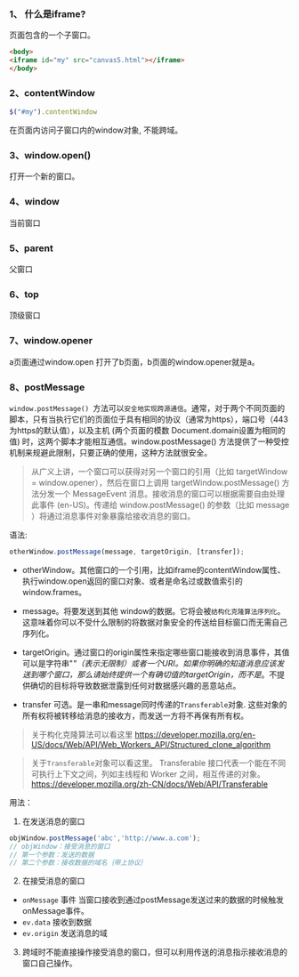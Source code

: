 ### 1、 什么是iframe?

页面包含的一个子窗口。

```html
<body>
<iframe id="my" src="canvas5.html"></iframe>
</body>
```


### 2、contentWindow
```js
$("#my").contentWindow
```
在页面内访问子窗口内的window对象, 不能跨域。

### 3、window.open()
打开一个新的窗口。

### 4、window
当前窗口

### 5、parent
父窗口

### 6、top
顶级窗口

### 7、window.opener
a页面通过window.open 打开了b页面，b页面的window.opener就是a。

### 8、postMessage
`window.postMessage() `方法可以`安全地实现跨源通信`。通常，对于两个不同页面的脚本，只有当执行它们的页面位于具有相同的协议（通常为https），端口号（443为https的默认值），以及主机  (两个页面的模数 Document.domain设置为相同的值) 时，这两个脚本才能相互通信。window.postMessage() 方法提供了一种受控机制来规避此限制，只要正确的使用，这种方法就很安全。

> 从广义上讲，一个窗口可以获得对另一个窗口的引用（比如 targetWindow = window.opener），然后在窗口上调用 targetWindow.postMessage() 方法分发一个  MessageEvent 消息。接收消息的窗口可以根据需要自由处理此事件 (en-US)。传递给 window.postMessage() 的参数（比如 message ）将通过消息事件对象暴露给接收消息的窗口。

语法:
```js
otherWindow.postMessage(message, targetOrigin, [transfer]);
```
- otherWindow。其他窗口的一个引用，比如iframe的contentWindow属性、执行window.open返回的窗口对象、或者是命名过或数值索引的window.frames。

- message。将要发送到其他 window的数据。它将会被`结构化克隆算法序列化`。这意味着你可以不受什么限制的将数据对象安全的传送给目标窗口而无需自己序列化。

- targetOrigin。通过窗口的origin属性来指定哪些窗口能接收到消息事件，其值可以是字符串"*"（表示无限制）或者一个URI。如果你明确的知道消息应该发送到哪个窗口，那么请始终提供一个有确切值的targetOrigin，而不是*。不提供确切的目标将导致数据泄露到任何对数据感兴趣的恶意站点。

- transfer 可选。是一串和message同时传递的` Transferable `对象. 这些对象的所有权将被转移给消息的接收方，而发送一方将不再保有所有权。

> 关于构化克隆算法可以看这里
> https://developer.mozilla.org/en-US/docs/Web/API/Web_Workers_API/Structured_clone_algorithm

> 关于` Transferable `对象可以看这里。
> Transferable 接口代表一个能在不同可执行上下文之间，列如主线程和 Worker 之间，相互传递的对象。
> https://developer.mozilla.org/zh-CN/docs/Web/API/Transferable


用法：
1. 在发送消息的窗口
```js
objWindow.postMessage('abc','http://www.a.com');
// objWindow：接受消息的窗口
// 第一个参数：发送的数据
// 第二个参数：接收数据的域名｛带上协议｝
```
2. 在接受消息的窗口
- `onMessage` 事件
当窗口接收到通过postMessage发送过来的数据的时候触发onMessage事件。
- `ev.data` 接收到数据
- `ev.origin` 发送消息的域

3. 跨域时不能直接操作接受消息的窗口，但可以利用传送的消息指示接收消息的窗口自己操作。